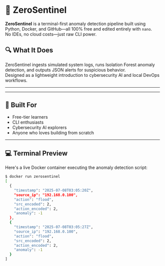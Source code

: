 # 🚨 ZeroSentinel

**ZeroSentinel** is a terminal-first anomaly detection pipeline built using Python, Docker, and GitHub—all 100% free and edited entirely with `nano`.  
No IDEs, no cloud costs—just raw CLI power.

## 🔍 What It Does

ZeroSentinel ingests simulated system logs, runs Isolation Forest anomaly detection, and outputs JSON alerts for suspicious behavior.  
Designed as a lightweight introduction to cybersecurity AI and local DevOps workflows.

---



---

## 🧠 Built For

- Free-tier learners  
- CLI enthusiasts  
- Cybersecurity AI explorers  
- Anyone who loves building from scratch  

---

## 💻 Terminal Preview

Here's a live Docker container executing the anomaly detection script:

```bash
$ docker run zerosentinel
[
  {
    "timestamp": "2025-07-08T03:05:20Z",
    "source_ip": "192.168.0.100",
    "action": "flood",
    "src_encoded": 2,
    "action_encoded": 2,
    "anomaly": -1
  },
  {
    "timestamp": "2025-07-08T03:05:27Z",
    "source_ip": "192.168.0.100",
    "action": "flood",
    "src_encoded": 2,
    "action_encoded": 2,
    "anomaly": -1
  }
]
